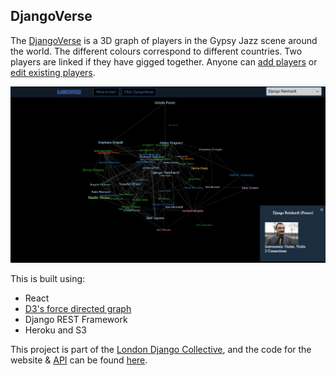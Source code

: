## DjangoVerse


The [DjangoVerse](http://www.londondjangocollective.com/djangoverse) is a 3D graph of players in the Gypsy Jazz scene around the world. The different colours correspond to different countries. Two players are linked if they have gigged together. Anyone can [add players](http://www.londondjangocollective.com/api/forms/player/add) or [edit existing players](http://www.londondjangocollective.com/api/forms/player/list).

![DjangoVerse screenshot](src/img/DjangoVerse_screenshot.png)

This is built using:

- React
- [D3's force directed graph](https://github.com/vasturiano/react-force-graph)
- Django REST Framework
- Heroku and S3

This project is part of the [London Django Collective](http://www.londondjangocollective.com), and the code for the website & [API](http://www.londondjangocollective.com/api/) can be found [here](https://github.com/jeremiecoullon/LDC/).
